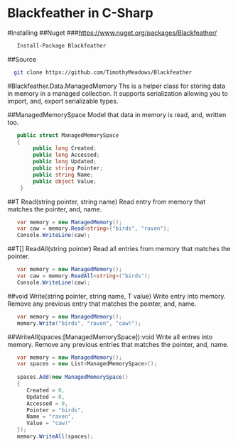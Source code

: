 # Blackfeather in C-Sharp
#Installing
##Nuget
###https://www.nuget.org/packages/Blackfeather/
```bash
   Install-Package Blackfeather 
```
##Source
```bash
  git clone https://github.com/TimothyMeadows/Blackfeather
```
#Blackfeather.Data.ManagedMemory
Ths is a helper class for storing data in memory in a managed collection. It supports serialization allowing you to import, and, export serializable types.

##ManagedMemorySpace
Model that data in memory is read, and, written too.
```cs
   public struct ManagedMemorySpace
   {
        public long Created;
        public long Accessed;
        public long Updated;
        public string Pointer;
        public string Name;
        public object Value;
    }
```
##T Read<T>(string pointer, string name)
Read entry from memory that matches the pointer, and, name.
```cs
   var memory = new ManagedMemory();
   var caw = memory.Read<string>("birds", "raven");
   Console.WriteLine(caw);
```
##T[] ReadAll(string pointer)
Read all entries from memory that matches the pointer.
```cs
   var memory = new ManagedMemory();
   var caw = memory.ReadAll<string>("birds");
   Console.WriteLine(caw);
```
##void Write(string pointer, string name, T value)
Write entry into memory. Remove any previous entry that matches the pointer, and, name.
```cs
   var memory = new ManagedMemory();
   memory.Write("birds", "raven", "caw!");
```
##WriteAll(spaces:[ManagedMemorySpace]):void
Write all entres into memory. Remove any previous entries that matches the pointer, and, name.
```cs
   var memory = new ManagedMemory();
   var spaces = new List<ManagedMemorySpace>();
   
   spaces.Add(new ManagedMemorySpace()
   {
      Created = 0,
      Updated = 0,
      Accessed = 0,
      Pointer = "birds",
      Name = "raven",
      Value = "caw!"
   });
   memory.WriteAll(spaces);
```
